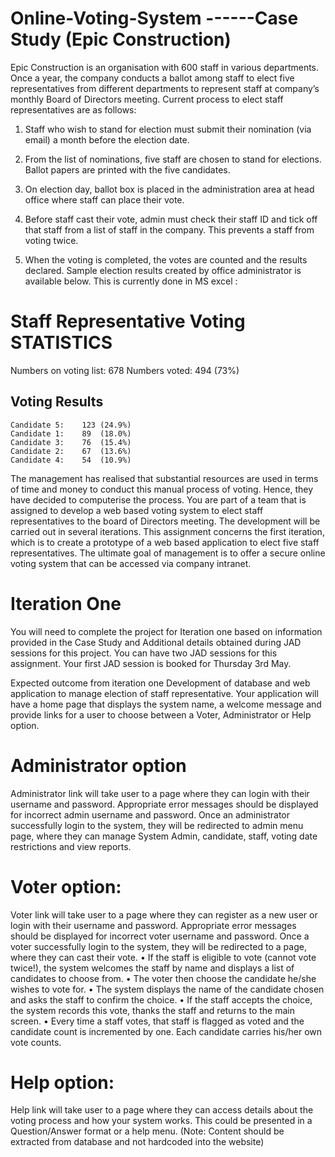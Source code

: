 # Online-Voting-System ------Case Study (Epic Construction)

Epic Construction is an organisation with 600 staff in various departments.  Once a year, the company conducts a ballot among staff to elect five representatives from different departments to represent staff at company’s monthly Board of Directors meeting.
Current process to elect staff representatives are as follows:
1.	Staff who wish to stand for election must submit their nomination (via email) a month before the election date.

2.	From the list of nominations, five staff are chosen to stand for elections. Ballot papers are printed with the five candidates.

3.	On election day, ballot box is placed in the administration area at head office where staff can place their vote.

4.	Before staff cast their vote, admin must check their staff ID and tick off that staff from a list of staff in the company.  This prevents a staff from voting twice.

5.	When the voting is completed, the votes are counted and the results declared. Sample election results created by office administrator is available below. This is currently done in MS excel :

Staff Representative Voting STATISTICS
=====================================

Numbers on voting list:	678
Numbers voted:	494 (73%)

Voting Results
-------------------
	Candidate 5:	123	(24.9%)
	Candidate 1:	89	(18.0%)
	Candidate 3:	76	(15.4%)
	Candidate 2:	67	(13.6%)
	Candidate 4:	54	(10.9%)

The management has realised that substantial resources are used in terms of time and money to conduct this manual process of voting.  Hence, they have decided to computerise the process. 
You are part of a team that is assigned to develop a web based voting system to elect staff representatives to the board of Directors meeting.  The development will be carried out in several iterations.  This assignment concerns the first iteration, which is to create a prototype of a web based application to elect five staff representatives. 
The ultimate goal of management is to offer a secure online voting system that can be accessed via company intranet.
 

Iteration One
=====================================

You will need to complete the project for Iteration one based on information provided in the Case Study and Additional details obtained during JAD sessions for this project. You can have two JAD sessions for this assignment. Your first JAD session is booked for Thursday 3rd May.

Expected outcome from iteration one
Development of database and web application to manage election of staff representative. 
Your application will have a home page that displays the system name, a welcome message and provide links for a user to choose between a Voter, Administrator or Help option.

Administrator option
=====================================

Administrator link will take user to a page where they can login with their username and password. Appropriate error messages should be displayed for incorrect admin username and password. Once an administrator successfully login to the system, they will be redirected to admin menu page, where they can manage System Admin, candidate, staff, voting date restrictions and view reports.

Voter option:
=====================================

Voter link will take user to a page where they can register as a new user or login with their username and password. Appropriate error messages should be displayed for incorrect voter username and password. 
Once a voter successfully login to the system, they will be redirected to a page, where they can cast their vote. 
•	If the staff is eligible to vote (cannot vote twice!), the system welcomes the staff by name and displays a list of candidates to choose from.
•	The voter then choose the candidate he/she wishes to vote for.
•	The system displays the name of the candidate chosen and asks the staff to confirm the choice.
•	If the staff accepts the choice, the system records this vote, thanks the staff and returns to the main screen.
•	Every time a staff votes, that staff is flagged as voted and the candidate count is incremented by one. Each candidate carries his/her own vote counts.

Help option:
=====================================

Help link will take user to a page where they can access details about the voting process and how your system works. This could be presented in a Question/Answer format or a help menu. (Note: Content should be extracted from database and not hardcoded into the website)

